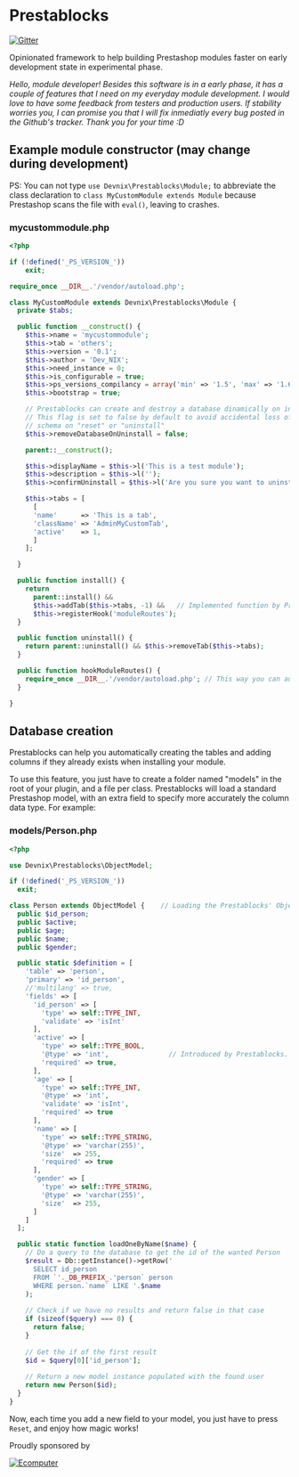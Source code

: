 # Prestablocks

[![Gitter](https://badges.gitter.im/DevNIX/prestablocks.svg)](https://gitter.im/DevNIX/prestablocks?utm_source=badge&utm_medium=badge&utm_campaign=pr-badge)

Opinionated framework to help building Prestashop modules faster on early development state in experimental phase.

_Hello, module developer! Besides this software is in a early phase, it has a couple of features that I need on my everyday module development. I would love to have some feedback from testers and production users. If stability worries you, I can promise you that I will fix inmediatly every bug posted in the Github's tracker. Thank you for your time :D_


## Example module constructor (may change during development)

PS: You can not type `use Devnix\Prestablocks\Module;` to abbreviate the class declaration to `class MyCustomModule extends Module` because Prestashop scans the file with `eval()`, leaving to crashes.

### mycustommodule.php
```php
<?php

if (!defined('_PS_VERSION_'))
	exit;

require_once __DIR__.'/vendor/autoload.php';

class MyCustomModule extends Devnix\Prestablocks\Module {
  private $tabs;

  public function __construct() {
    $this->name = 'mycustommodule';
    $this->tab = 'others';
    $this->version = '0.1';
    $this->author = 'Dev_NIX';
    $this->need_instance = 0;
    $this->is_configurable = true;
    $this->ps_versions_compilancy = array('min' => '1.5', 'max' => '1.6');
    $this->bootstrap = true;

    // Prestablocks can create and destroy a database dinamically on installation based on Prestashop ActiveRecord models.
    // This flag is set to false by default to avoid accidental loss of data. Set it to true to clean up your tables and 
    // schema on "reset" or "uninstall"
    $this->removeDatabaseOnUninstall = false;   

    parent::__construct();

    $this->displayName = $this->l('This is a test module');
    $this->description = $this->l('');
    $this->confirmUninstall = $this->l('Are you sure you want to uninstall?');

    $this->tabs = [
      [
      'name'      => 'This is a tab',
      'className' => 'AdminMyCustomTab',
      'active'    => 1,
      ]
    ];

  }

  public function install() {
    return
      parent::install() &&
      $this->addTab($this->tabs, -1) &&   // Implemented function by Prestablocks. Seemed like a standard in a lot of examples, and it's a repeated code never implemented.
      $this->registerHook('moduleRoutes');
  }

  public function uninstall() {
    return parent::uninstall() && $this->removeTab($this->tabs);
  }

  public function hookModuleRoutes() {
    require_once __DIR__.'/vendor/autoload.php'; // This way you can autoload dependencies on all your custom classes
  }

}

```

## Database creation

Prestablocks can help you automatically creating the tables and adding columns if they already exists when installing your module.

To use this feature, you just have to create a folder named "models" in the root of your plugin, and a file per class. Prestablocks will load a standard Prestashop model, with an extra field to specify more accurately the column data type. For example:

### models/Person.php
```php
<?php

use Devnix\Prestablocks\ObjectModel;

if (!defined('_PS_VERSION_'))
  exit;

class Person extends ObjectModel {    // Loading the Prestablocks' ObjectModel (extending the Prestashop's one). To use the Prestashop's original class, extend \ObjectModel
  public $id_person;
  public $active;
  public $age;
  public $name;
  public $gender;

  public static $definition = [
    'table'	=> 'person',
    'primary' => 'id_person',
    //'multilang' => true,
    'fields' => [
      'id_person' => [
        'type' => self::TYPE_INT,
        'validate' => 'isInt'
      ],
      'active' => [
        'type' => self::TYPE_BOOL,
        '@type' => 'int',               // Introduced by Prestablocks. Required to specify the column type for MySQL
        'required' => true,
      ],
      'age' => [
        'type' => self::TYPE_INT,
        '@type' => 'int',
        'validate' => 'isInt',
        'required' => true
      ],
      'name' => [
        'type' => self::TYPE_STRING,
        '@type' => 'varchar(255)',
        'size'  => 255,
        'required' => true
      ],
      'gender' => [
        'type' => self::TYPE_STRING,
        '@type' => 'varchar(255)',
        'size'  => 255,
      ]
    ]
  ];

  public static function loadOneByName($name) {
    // Do a query to the database to get the id of the wanted Person
    $result = Db::getInstance()->getRow('
      SELECT id_person
      FROM `'._DB_PREFIX_.'person` person
      WHERE person.`name` LIKE '.$name
    );
    
    // Check if we have no results and return false in that case
    if (sizeof($query) === 0) {
      return false;
    }
		
    // Get the if of the first result
    $id = $query[0]['id_person'];
		
    // Return a new model instance populated with the found user
    return new Person($id);
  }
}
```

Now, each time you add a new field to your model, you just have to press `Reset`, and enjoy how magic works!

Proudly sponsored by

[![Ecomputer](http://www.ecomputer.es/imagenes/empresa/descargas/logotipo_ecomputer_alargado_azul_min.jpg)](http://www.ecomputer.es)
